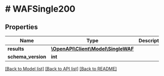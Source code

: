 # # WAFSingle200

## Properties

Name | Type | Description | Notes
------------ | ------------- | ------------- | -------------
**results** | [**\OpenAPI\Client\Model\SingleWAF**](SingleWAF.md) |  | [optional]
**schema_version** | **int** |  | [optional]

[[Back to Model list]](../../README.md#models) [[Back to API list]](../../README.md#endpoints) [[Back to README]](../../README.md)
